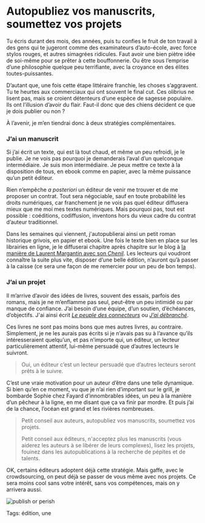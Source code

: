 # Autopubliez vos manuscrits, soumettez vos projets

Tu écris durant des mois, des années, puis tu confies le fruit de ton travail à des gens qui te jugeront comme des examinateurs d’auto-école, avec force stylos rouges, et autres simagrées ridicules. Faut avoir une bien piètre idée de soi-même pour se prêter à cette bouffonnerie. Ou être sous l’emprise d’une philosophie quelque peu terrifiante, avec la croyance en des élites toutes-puissantes.

D’autant que, une fois cette étape littéraire franchie, les choses s’aggravent. Tu te heurtes aux commerciaux qui ont souvent le final cut. Ces olibrius ne lisent pas, mais se croient détenteurs d’une espèce de sagesse populaire. Ils ont l’illusion d’avoir du flair. Faut-il donc que des chiens décident ce que je dois publier ou non ?

À l’avenir, je m’en tiendrai donc à deux stratégies complémentaires.

### J’ai un manuscrit

Si j’ai écrit un texte, qui est là tout chaud, et même un peu refroidi, je le publie. Je ne vois pas pourquoi je demanderais l’aval d’un quelconque intermédiaire. Je suis mon intermédiaire. Je peux mettre ce texte à la disposition de tous, en ebook comme en papier, avec la même puissance qu’un petit éditeur.

Rien n’empêche *a posteriori* un éditeur de venir me trouver et de me proposer un contrat. Tout sera négociable, sauf en toute probabilité les droits numériques, car franchement je ne vois pas quel éditeur diffusera mieux que me moi mes textes numériques. Mais pourquoi pas, tout est possible : coéditions, codiffusion, inventons hors du vieux cadre du contrat d’auteur traditionnel.

Dans les semaines qui viennent, j'autopublierai ainsi un petit roman historique grivois, en papier et ebook. Une fois le texte bien en place sur les librairies en ligne, je le diffuserai chapitre après chapitre sur le blog à [la manière de Laurent Margantin avec son *Chenil*](http://oeuvresouvertes.net/spip.php?rubrique147). Les lecteurs qui voudront connaître la suite plus vite, disposer d’une belle édition, n’auront qu’à passer à la caisse (ce sera une façon de me remercier pour un peu de bon temps).

### J’ai un projet

Il m’arrive d’avoir des idées de livres, souvent des essais, parfois des romans, mais je ne m’enflamme pas seul, peut-être un peu intimidé ou par manque de confiance. J’ai besoin d’une équipe, d’un soutien, d’échéances, d’objectifs. J'ai ainsi écrit [*Le peuple des connecteurs*](/le-peuple-des-connecteurs/) ou [*J’ai débranché*](/jai-debranche/).

Ces livres ne sont pas moins bons que mes autres livres, au contraire. Simplement, je ne les aurais pas écrits si je n’avais pas su à l’avance qu’ils intéresseraient quelqu’un, et pas n’importe qui, un éditeur, un lecteur particulièrement attentif, lui-même persuadé que d’autres lecteurs le suivront.

> Oui, un éditeur c’est un lecteur persuadé que d’autres lecteurs seront prêts à le suivre.

C’est une vraie motivation pour un auteur d’être dans une telle dynamique. Si bien qu’en ce moment, vu que je n’ai rien d’important sur le grill, je bombarde Sophie chez Fayard d’innombrables idées, un peu à la manière d’un pêcheur à la ligne, en me disant que ça va finir par mordre. Et puis j’ai de la chance, l’océan est grand et les rivières nombreuses.

> Petit conseil aux auteurs, autopubliez vos manuscrits, soumettez vos projets.
> 
> 
> 
> Petit conseil aux éditeurs, n'acceptez plus les manuscrits (vous aiderez les auteurs à se libérer de leurs complexes), lisez les projets, fouinez dans les autopublications à la recherche de pépites et de talents.

OK, certains éditeurs adoptent déjà cette stratégie. Mais gaffe, avec le crowdsourcing, on peut déjà se passer de vous même avec nos projets. Ce sera moins cool sans votre intérêt, sans vos compétences, mais on y arrivera aussi.

![publish or perish](https://tcrouzet.com/images_tc/2014/09/Publishorperish-01.jpg)



Tags: édition, une